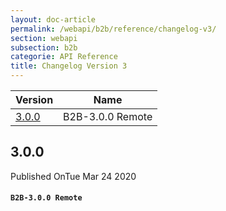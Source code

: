 ```yaml
---
layout: doc-article
permalink: /webapi/b2b/reference/changelog-v3/
section: webapi
subsection: b2b
categorie: API Reference
title: Changelog Version 3
---
```



Version|Name
-|-
[3.0.0](#300) | B2B-3.0.0 Remote



## 3.0.0 

<div class="tags has-addons is-pulled-right"><span class="tag is-dark">Published On</span><span class="tag is-info">Tue Mar 24 2020</span></div>

#### `B2B-3.0.0 Remote`

